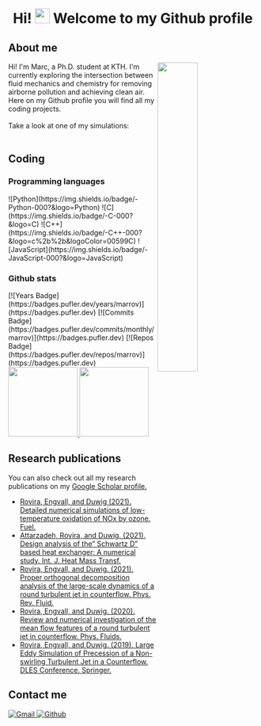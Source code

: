 [comment]: <> (Ideas to expand this README in the future: https://github.com/abhisheknaiidu/awesome-github-profile-readme)

<h1 align="center"> Hi! <img src="https://raw.githubusercontent.com/aemmadi/aemmadi/master/wave.gif" width="30px"> Welcome to my Github profile </h1>

<h2 align="left"> About me </h2>

<a href="https://doi.org/10.1103/PhysRevFluids.6.014701">
  <img src="./jet.gif" align="right" width="40%"/>
</a>

<p>
  Hi! I'm Marc, a Ph.D. student at KTH. I'm currently exploring the intersection between fluid mechanics and chemistry for removing airborne pollution and achieving clean air. Here on my Github profile you will find all my coding projects. <br> <br>
  Take a look at one of my simulations: <br> <br>
</p>

<h2 align="left"> Coding </h2>

<h3 align="left"> Programming languages </h3>
![Python](https://img.shields.io/badge/-Python-000?&logo=Python)
![C](https://img.shields.io/badge/-C-000?&logo=C)
![C++](https://img.shields.io/badge/-C++-000?&logo=c%2b%2b&logoColor=00599C)
![JavaScript](https://img.shields.io/badge/-JavaScript-000?&logo=JavaScript) <br>

<h3 align="left"> Github stats </h3>
[![Years Badge](https://badges.pufler.dev/years/marrov)](https://badges.pufler.dev)
[![Commits Badge](https://badges.pufler.dev/commits/monthly/marrov)](https://badges.pufler.dev)
[![Repos Badge](https://badges.pufler.dev/repos/marrov)](https://badges.pufler.dev) <br>

<a href="https://github.com/marrov">
  <img height="140px" src="https://github-readme-stats.vercel.app/api?username=marrov&hide_title=true&hide_border=false&show_icons=true&include_all_commits=true&count_private=true&line_height=22&theme=dark" /> <img height="140px" src="https://github-readme-stats.vercel.app/api/top-langs/?username=marrov&hide=cmake,fortran,cuda&hide_title=true&hide_border=false&layout=compact&langs_count=6&theme=dark" />
</a>

<h2 align="left">Research publications</h2>

<p>
  You can also check out all my research publications on my <a href="https://scholar.google.com/citations?user=wEZyfUcAAAAJ&hl=es&oi=sra">Google Scholar profile.</a><br>
</p>

<ul>
  <li><a href="https://doi.org/10.1016/j.fuel.2021.121238">Rovira, Engvall, and Duwig (2021). Detailed numerical simulations of low-temperature oxidation of NOx by ozone. Fuel.</a></li>
  <li><a href="https://doi.org/10.1016/j.ijheatmasstransfer.2021.121415">Attarzadeh, Rovira, and Duwig. (2021). Design analysis of the” Schwartz D” based heat exchanger: A numerical study. Int. J. Heat Mass Transf.</a></li>
  <li><a href="https://doi.org/10.1103/PhysRevFluids.6.014701">Rovira, Engvall, and Duwig. (2021). Proper orthogonal decomposition analysis of the large-scale dynamics of a round turbulent jet in counterflow. Phys. Rev. Fluid.</a></li>
  <li><a href="https://doi.org/10.1063/5.0003239">Rovira, Engvall, and Duwig. (2020). Review and numerical investigation of the mean flow features of a round turbulent jet in counterflow. Phys. Fluids.</a></li>
  <li><a href="https://doi.org/10.1007/978-3-030-42822-8_10">Rovira, Engvall, and Duwig. (2019). Large Eddy Simulation of Precession of a Non-swirling Turbulent Jet in a Counterflow. DLES Conference. Springer.</a></li>
</ul>

<h2 align="left"> Contact me </h2>

<p>
  <a href="mailto:marcrovirasacie@gmail.com">
    <img alt="Gmail" src="https://img.shields.io/badge/Gmail-%23BB001B.svg?&style=for-the-badge&logo=Gmail&logoColor=white" />
  </a>
  <a href="https://github.com/marrov">
    <img alt="Github" src="https://img.shields.io/badge/GitHub-%2312100E.svg?&style=for-the-badge&logo=Github&logoColor=white" />
  </a>
</p>
